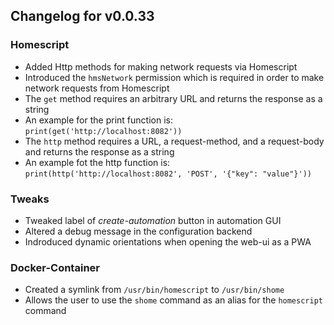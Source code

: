 ## Changelog for v0.0.33

### Homescript
- Added Http methods for making network requests via Homescript
- Introduced the `hmsNetwork` permission which is required in order to make network requests from Homescript
- The `get` method requires an arbitrary URL and returns the response as a string
- An example for the print function is: `print(get('http://localhost:8082'))`
- The `http` method requires a URL, a request-method, and a request-body and returns the response as a string
- An example fot the http function is: `print(http('http://localhost:8082', 'POST', '{"key": "value"}'))`

### Tweaks
- Tweaked label of *create-automation* button in automation GUI
- Altered a debug message in the configuration backend
- Indroduced dynamic orientations when opening the web-ui as a PWA

### Docker-Container
- Created a symlink from `/usr/bin/homescript` to `/usr/bin/shome` 
- Allows the user to use the `shome` command as an alias for the `homescript` command
